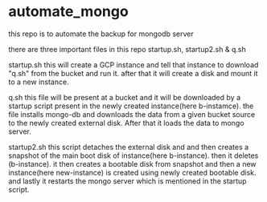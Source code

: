 # automate_mongo

this repo is to automate the backup for mongodb server

there are three important files in this repo
startup.sh, startup2.sh & q.sh

startup.sh
this will create a GCP instance and tell that instance to download "q.sh" from the bucket and run it.
after that it will create a disk and mount it to a new instance.

q.sh
this file will be present at a bucket and it will be downloaded by a startup script present in the newly created instance(here b-instamce).
the file installs mongo-db and downloads the data from a given bucket source to the newly created external disk.
After that it loads the data to mongo server.

startup2.sh
this script detaches the external disk and and then creates a snapshot of the main boot disk of instance(here b-instance).
then it deletes (b-instance).
it then creates a bootable disk from snapshot and then a new instance(here new-instance) is created using newly created bootable disk.
and lastly it restarts the mongo server which is mentioned in the startup script.

